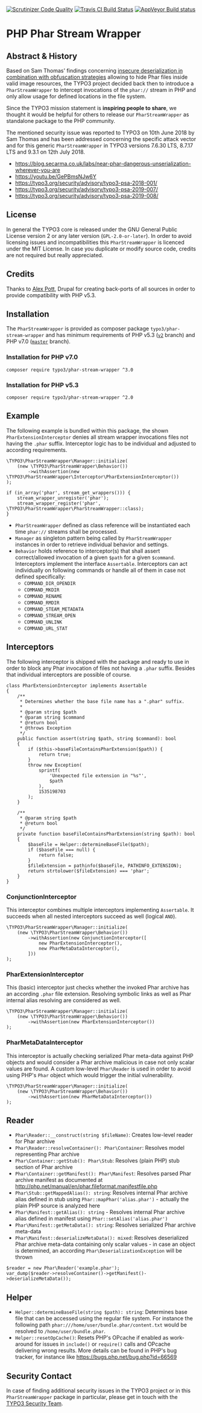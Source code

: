 [![Scrutinizer Code Quality](https://scrutinizer-ci.com/g/TYPO3/phar-stream-wrapper/badges/quality-score.png?b=master)](https://scrutinizer-ci.com/g/TYPO3/phar-stream-wrapper/?branch=master)
[![Travis CI Build Status](https://travis-ci.org/TYPO3/phar-stream-wrapper.svg?branch=master)](https://travis-ci.org/TYPO3/phar-stream-wrapper)
[![AppVeyor Build status](https://ci.appveyor.com/api/projects/status/q4ls5tg4w1d6sf4i/branch/master?svg=true)](https://ci.appveyor.com/project/ohader/phar-stream-wrapper)

# PHP Phar Stream Wrapper

## Abstract & History

Based on Sam Thomas' findings concerning
[insecure deserialization in combination with obfuscation strategies](https://www.secarma.com/labs/near-phar-dangerous-unserialization-wherever-you-are.html)
allowing to hide Phar files inside valid image resources, the TYPO3 project
decided back then to introduce a `PharStreamWrapper` to intercept invocations
of the `phar://` stream in PHP and only allow usage for defined locations in
the file system.

Since the TYPO3 mission statement is **inspiring people to share**, we thought
it would be helpful for others to release our `PharStreamWrapper` as standalone
package to the PHP community.

The mentioned security issue was reported to TYPO3 on 10th June 2018 by Sam Thomas
and has been addressed concerning the specific attack vector and for this generic
`PharStreamWrapper` in TYPO3 versions 7.6.30 LTS, 8.7.17 LTS and 9.3.1 on 12th
July 2018.

* https://blog.secarma.co.uk/labs/near-phar-dangerous-unserialization-wherever-you-are
* https://youtu.be/GePBmsNJw6Y
* https://typo3.org/security/advisory/typo3-psa-2018-001/
* https://typo3.org/security/advisory/typo3-psa-2019-007/
* https://typo3.org/security/advisory/typo3-psa-2019-008/

## License

In general the TYPO3 core is released under the GNU General Public License version
2 or any later version (`GPL-2.0-or-later`). In order to avoid licensing issues and
incompatibilities this `PharStreamWrapper` is licenced under the MIT License. In case
you duplicate or modify source code, credits are not required but really appreciated.

## Credits

Thanks to [Alex Pott](https://github.com/alexpott), Drupal for creating
back-ports of all sources in order to provide compatibility with PHP v5.3.

## Installation

The `PharStreamWrapper` is provided as composer package `typo3/phar-stream-wrapper`
and has minimum requirements of PHP v5.3 ([`v2`](https://github.com/TYPO3/phar-stream-wrapper/tree/v2) branch) and PHP v7.0 ([`master`](https://github.com/TYPO3/phar-stream-wrapper) branch).

### Installation for PHP v7.0

```
composer require typo3/phar-stream-wrapper ^3.0
```

### Installation for PHP v5.3

```
composer require typo3/phar-stream-wrapper ^2.0
```

## Example

The following example is bundled within this package, the shown
`PharExtensionInterceptor` denies all stream wrapper invocations files
not having the `.phar` suffix. Interceptor logic has to be individual and
adjusted to according requirements.

```
\TYPO3\PharStreamWrapper\Manager::initialize(
    (new \TYPO3\PharStreamWrapper\Behavior())
        ->withAssertion(new \TYPO3\PharStreamWrapper\Interceptor\PharExtensionInterceptor())
);

if (in_array('phar', stream_get_wrappers())) {
    stream_wrapper_unregister('phar');
    stream_wrapper_register('phar', \TYPO3\PharStreamWrapper\PharStreamWrapper::class);
}
```

* `PharStreamWrapper` defined as class reference will be instantiated each time
  `phar://` streams shall be processed.
* `Manager` as singleton pattern being called by `PharStreamWrapper` instances
  in order to retrieve individual behavior and settings.
* `Behavior` holds reference to interceptor(s) that shall assert correct/allowed
  invocation of a given `$path` for a given `$command`. Interceptors implement
  the interface `Assertable`. Interceptors can act individually on following
  commands or handle all of them in case not defined specifically:  
  + `COMMAND_DIR_OPENDIR`
  + `COMMAND_MKDIR`
  + `COMMAND_RENAME`
  + `COMMAND_RMDIR`
  + `COMMAND_STEAM_METADATA`
  + `COMMAND_STREAM_OPEN`
  + `COMMAND_UNLINK`
  + `COMMAND_URL_STAT`

## Interceptors

The following interceptor is shipped with the package and ready to use in order
to block any Phar invocation of files not having a `.phar` suffix. Besides that
individual interceptors are possible of course.

```
class PharExtensionInterceptor implements Assertable
{
    /**
     * Determines whether the base file name has a ".phar" suffix.
     *
     * @param string $path
     * @param string $command
     * @return bool
     * @throws Exception
     */
    public function assert(string $path, string $command): bool
    {
        if ($this->baseFileContainsPharExtension($path)) {
            return true;
        }
        throw new Exception(
            sprintf(
                'Unexpected file extension in "%s"',
                $path
            ),
            1535198703
        );
    }

    /**
     * @param string $path
     * @return bool
     */
    private function baseFileContainsPharExtension(string $path): bool
    {
        $baseFile = Helper::determineBaseFile($path);
        if ($baseFile === null) {
            return false;
        }
        $fileExtension = pathinfo($baseFile, PATHINFO_EXTENSION);
        return strtolower($fileExtension) === 'phar';
    }
}
```

### ConjunctionInterceptor

This interceptor combines multiple interceptors implementing `Assertable`.
It succeeds when all nested interceptors succeed as well (logical `AND`).

```
\TYPO3\PharStreamWrapper\Manager::initialize(
    (new \TYPO3\PharStreamWrapper\Behavior())
        ->withAssertion(new ConjunctionInterceptor([
            new PharExtensionInterceptor(),
            new PharMetaDataInterceptor(),
        ]))
);
```

### PharExtensionInterceptor

This (basic) interceptor just checks whether the invoked Phar archive has
an according `.phar` file extension. Resolving symbolic links as well as
Phar internal alias resolving are considered as well.

```
\TYPO3\PharStreamWrapper\Manager::initialize(
    (new \TYPO3\PharStreamWrapper\Behavior())
        ->withAssertion(new PharExtensionInterceptor())
);
```

### PharMetaDataInterceptor

This interceptor is actually checking serialized Phar meta-data against
PHP objects and would consider a Phar archive malicious in case not only
scalar values are found. A custom low-level `Phar\Reader` is used in order to
avoid using PHP's `Phar` object which would trigger the initial vulnerability.

```
\TYPO3\PharStreamWrapper\Manager::initialize(
    (new \TYPO3\PharStreamWrapper\Behavior())
        ->withAssertion(new PharMetaDataInterceptor())
);
```

## Reader

* `Phar\Reader::__construct(string $fileName)`: Creates low-level reader for Phar archive
* `Phar\Reader::resolveContainer(): Phar\Container`: Resolves model representing Phar archive
* `Phar\Container::getStub(): Phar\Stub`: Resolves (plain PHP) stub section of Phar archive
* `Phar\Container::getManifest(): Phar\Manifest`: Resolves parsed Phar archive manifest as
  documented at http://php.net/manual/en/phar.fileformat.manifestfile.php
* `Phar\Stub::getMappedAlias(): string`: Resolves internal Phar archive alias defined in stub
  using `Phar::mapPhar('alias.phar')` - actually the plain PHP source is analyzed here
* `Phar\Manifest::getAlias(): string` - Resolves internal Phar archive alias defined in manifest
  using `Phar::setAlias('alias.phar')`
* `Phar\Manifest::getMetaData(): string`: Resolves serialized Phar archive meta-data
* `Phar\Manifest::deserializeMetaData(): mixed`: Resolves deserialized Phar archive meta-data
  containing only scalar values - in case an object is determined, an according
  `Phar\DeserializationException` will be thrown

```
$reader = new Phar\Reader('example.phar');
var_dump($reader->resolveContainer()->getManifest()->deserializeMetaData());
```

## Helper

* `Helper::determineBaseFile(string $path): string`: Determines base file that can be
  accessed using the regular file system. For instance the following path
  `phar:///home/user/bundle.phar/content.txt` would be resolved to
  `/home/user/bundle.phar`.
* `Helper::resetOpCache()`: Resets PHP's OPcache if enabled as work-around for
  issues in `include()` or `require()` calls and OPcache delivering wrong
  results. More details can be found in PHP's bug tracker, for instance like
  https://bugs.php.net/bug.php?id=66569

## Security Contact

In case of finding additional security issues in the TYPO3 project or in this
`PharStreamWrapper` package in particular, please get in touch with the
[TYPO3 Security Team](mailto:security@typo3.org).
